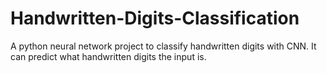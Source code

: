 # Handwritten-Digits-Classification
A python neural network project to classify handwritten digits with CNN. It can predict what handwritten digits the input is.

<p align = "center">
  <src = "https://imgur.com/zUl4aSN">
    </p>
